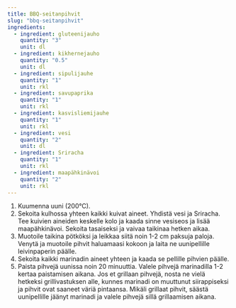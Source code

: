 ```yaml
---
title: BBQ-seitanpihvit
slug: "bbq-seitanpihvit"
ingredients:
  - ingredient: gluteenijauho
    quantity: "3"
    unit: dl
  - ingredient: kikhernejauho
    quantity: "0.5"
    unit: dl
  - ingredient: sipulijauhe
    quantity: "1"
    unit: rkl
  - ingredient: savupaprika
    quantity: "1"
    unit: rkl
  - ingredient: kasvisliemijauhe
    quantity: "1"
    unit: rkl
  - ingredient: vesi
    quantity: "2"
    unit: dl
  - ingredient: Sriracha
    quantity: "1"
    unit: rkl
  - ingredient: maapähkinävoi
    quantity: "2"
    unit: rkl
---
```


1. Kuumenna uuni (200°C).
1. Sekoita kulhossa yhteen kaikki kuivat aineet. Yhdistä vesi ja Sriracha. Tee kuivien aineiden keskelle kolo ja kaada sinne vesiseos ja lisää maapähkinävoi. Sekoita tasaiseksi ja vaivaa taikinaa hetken aikaa.
1. Muotoile taikina pötköksi ja leikkaa siitä noin 1-2 cm paksuja paloja. Venytä ja muotoile pihvit haluamaasi kokoon ja laita ne uunipellille leivinpaperin päälle.
1. Sekoita kaikki marinadin aineet yhteen ja kaada se pellille pihvien päälle.
1. Paista pihvejä uunissa noin 20 minuuttia. Valele pihvejä marinadilla 1-2 kertaa paistamisen aikana. Jos et grillaan pihvejä, nosta ne vielä hetkeksi grillivastuksen alle, kunnes marinadi on muuttunut siirappiseksi ja pihvit ovat saaneet väriä pintaansa. Mikäli grillaat pihvit, säästä uunipellille jäänyt marinadi ja valele pihvejä sillä grillaamisen aikana.
